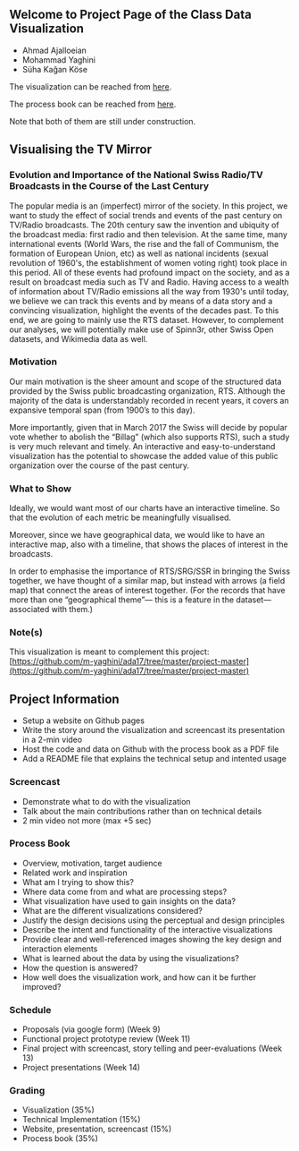 ## Welcome to Project Page of the Class Data Visualization

- Ahmad Ajalloeian
- Mohammad Yaghini
- Süha Kağan Köse

The visualization can be reached from [here](/dv_fall_2017/visual).

The process book can be reached from [here](/dv_fall_2017/book).

Note that both of them are still under construction.

## Visualising the TV Mirror
### Evolution and Importance of the National Swiss Radio/TV Broadcasts in the Course of the Last Century

The popular media is an (imperfect) mirror of the society. In this project, we want to study the effect of social trends and events of the past century on TV/Radio broadcasts. The 20th century saw the invention and ubiquity of the broadcast media: first radio and then television. At the same time, many international events (World Wars, the rise and the fall of Communism, the formation of European Union, etc) as well as national incidents (sexual revolution of 1960's, the establishment of women voting right) took place in this period. All of these events had profound impact on the society, and as a result on broadcast media such as TV and Radio. Having access to a wealth of information about TV/Radio emissions all the way from 1930's until today, we believe we can track this events and by means of a data story and a convincing visualization, highlight the events of the decades past. To this end, we are going to mainly use the RTS dataset. However, to complement our analyses, we will potentially make use of Spinn3r, other Swiss Open datasets, and Wikimedia data as well.

### Motivation
Our main motivation is the sheer amount and scope of the structured data provided by the Swiss public broadcasting organization, RTS.  Although the majority of the data is understandably recorded in recent years, it covers an expansive temporal span (from 1900’s to this day).

More importantly, given that in March 2017 the Swiss will decide by popular vote whether to abolish the “Billag” (which also supports RTS), such a study is very much relevant and timely. An interactive and easy-to-understand visualization has the potential to showcase the added value of this public organization over the course of the past century.


### What to Show
Ideally, we would want most of our charts have an interactive timeline. So that the evolution of each metric be meaningfully visualised.    

Moreover, since we have geographical data, we would like to have an interactive map, also with a timeline, that shows the places of interest in the broadcasts.

In order to emphasise the importance of RTS/SRG/SSR in bringing the Swiss together, we have thought of a similar map, but instead with arrows (a field map) that connect the areas of interest together. (For the records that have  more than one “geographical theme”— this is a feature in the dataset—  associated with them.)


### Note(s)
This visualization is meant to complement this project: [https://github.com/m-yaghini/ada17/tree/master/project-master](https://github.com/m-yaghini/ada17/tree/master/project-master)

## Project Information

- Setup a website on Github pages
- Write the story around the visualization and screencast its presentation in a 2-min video
- Host the code and data on Github with the process book as a PDF file
- Add a README file that explains the technical setup and intented usage

### Screencast
- Demonstrate what to do with the visualization
- Talk about the main contributions rather than on technical details
- 2 min video not more (max +5 sec)

### Process Book
- Overview, motivation, target audience
- Related work and inspiration
- What am I trying to show this?
- Where data come from and what are processing steps?
- What visualization have used to gain insights on the data?
- What are the different visualizations considered?
- Justify the design decisions using the perceptual and design principles
- Describe the intent and functionality of the interactive visualizations
- Provide clear and well-referenced images showing the key design and interaction elements
- What is learned about the data by using the visualizations?
- How the question is answered?
- How well does the visualization work, and how can it be further improved?


### Schedule
- Proposals (via google form) (Week 9)
- Functional project prototype review (Week 11)
- Final project with screencast, story telling and peer-evaluations (Week 13)
- Project presentations (Week 14)

### Grading
- Visualization (35%)
- Technical Implementation (15%)
- Website, presentation, screencast (15%)
- Process book (35%)
